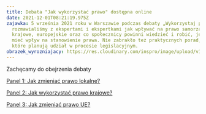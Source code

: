 ```yaml
---
title: Debata "Jak wykorzystać prawo" dostępna online
date: 2021-12-01T08:21:19.975Z
zajawka: 5 września 2021 roku w Warszawie podczas debaty „Wykorzystaj prawo”
  rozmawialiśmy z ekspertami i ekspertkami jak wpływać na prawo samorządowe,
  krajowe, europejskie oraz co społecznicy powinni wiedzieć i robić, jeśli chcą
  mieć wpływ na stanowienie prawa. Nie zabrakło też praktycznych porad, dla osób
  które planują udział w procesie legislacyjnym.
obrazek_wyrozniajacy: https://res.cloudinary.com/inspro/image/upload/v1640247920/aiso/Zdj%C4%99cia%20szkolenia/plansze-youtube1.png
---
```

Zachęcamy do obejrzenia debaty

[Panel 1: Jak zmieniać prawo lokalne?](https://instytutsprawobywatelskich.pl/debata-wykorzystaj-prawo-panel-jak-zmieniac-prawo-lokalne/)

[Panel 2: Jak wykorzystać prawo krajowe?](https://www.youtube.com/watch?v=-lm44Q0az8o&t=3605s)

[Panel 3: Jak zmieniać prawo UE?](https://instytutsprawobywatelskich.pl/debata-wykorzystaj-prawo-panel-jak-zmieniac-prawo-unijne/)